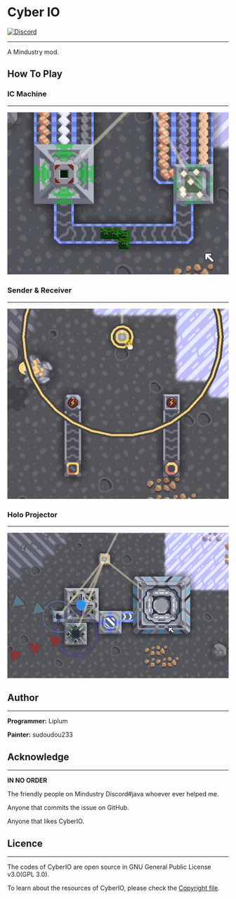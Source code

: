# Cyber IO
[![Discord](https://img.shields.io/discord/937228972041842718?color=%23529b69&label=Discord&style=flat-square)](https://discord.gg/eBA6Wzjv)
___
A Mindustry mod.

## How To Play
### IC Machine
___
![IC Machine](GFX/ProducingIC.gif)

### Sender & Receiver
___
![Sender](GFX/Sender&Receiver.gif)

### Holo Projector
___
![Holo Projector](GFX/Holo-projecting.gif)

## Author
___
**Programmer:** Liplum

**Painter:** sudoudou233

## Acknowledge
___
**IN NO ORDER**

The friendly people on Mindustry Discord#java whoever ever helped me.

Anyone that commits the issue on GitHub.

Anyone that likes CyberIO. 

## Licence
___
The codes of CyberIO are open source in GNU General Public License v3.0(GPL 3.0).

To learn about the resources of CyberIO, please check the [Copyright file](Copyright.md).